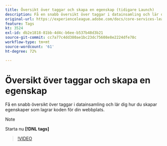 ```yaml
---
title: Översikt över taggar och skapa en egenskap (tidigare Launch)
description: Få en snabb översikt över taggar i datainsamling och lär dig hur du skapar egenskaper som lagrar koden för din webbplats.
original-url: https://experienceleague.adobe.com/docs/core-services-learn/tutorials/launch-web/launch-overview-and-creating-properties.html
feature: Tags
kt: 3524
exl-id: db2e1818-81bb-4d4c-b6ee-b537b48d3b21
source-git-commit: cc7a77c4dd380ae1bc23dc75608e8e2224dfe78c
workflow-type: tm+mt
source-wordcount: '61'
ht-degree: 72%

---
```


# Översikt över taggar och skapa en egenskap

Få en snabb översikt över taggar i datainsamling och lär dig hur du skapar egenskaper som lagrar koden för din webbplats.

>[!NOTE]
>
> Starta nu **[!DNL tags]**

>[!VIDEO](https://video.tv.adobe.com/v/28727/?quality=12&learn=on)
